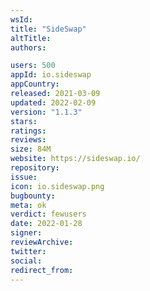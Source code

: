 ```yaml
---
wsId: 
title: "SideSwap"
altTitle: 
authors:

users: 500
appId: io.sideswap
appCountry: 
released: 2021-03-09
updated: 2022-02-09
version: "1.1.3"
stars: 
ratings: 
reviews: 
size: 84M
website: https://sideswap.io/
repository: 
issue: 
icon: io.sideswap.png
bugbounty: 
meta: ok
verdict: fewusers
date: 2022-01-28
signer: 
reviewArchive:
twitter: 
social:
redirect_from:
---
```


  